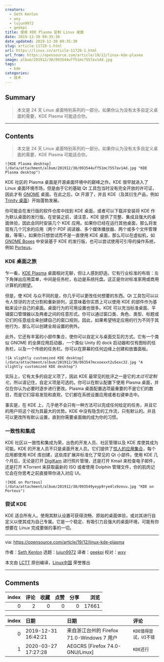 ```yaml
---
creators:
  - Seth Kenlon
  - wxy
  - lujun9972
  - geekpi
title: 使用 KDE Plasma 定制 Linux 桌面
date: 2019-12-30 09:35:39
date_updated: 2019-12-30 09:35:39
slug: article-11728-1.html
url: https://linux.cn/article-11728-1.html
url_from: https://opensource.com/article/19/12/linux-kde-plasma
image: album/201912/30/093544uff51mc7557av14d.jpg
tags:
  - kde
categories:
  - 技术
---
```


## Summary

> 本文是 24 天 Linux 桌面特别系列的一部分。如果你认为没有太多自定义桌面的需要，KDE Plasma 可能适合你。

***

<!-- more -->

## Contents

> 
> 本文是 24 天 Linux 桌面特别系列的一部分。如果你认为没有太多自定义桌面的需要，KDE Plasma 可能适合你。
> 
> 
> 

`![KDE Plasma desktop](/data/attachment/album/201912/30/093544uff51mc7557av14d.jpg "KDE Plasma desktop")`

KDE 社区的 Plasma 桌面是开源桌面环境中的巅峰之作。KDE 很早就进入了 Linux 桌面环境市场，但是由于它的基础 Qt 工具包当时没有完全开放的许可证，因此才有 [GNOME](https://opensource.com/article/19/12/gnome-linux-desktop) 桌面。在此之后，Qt 开源了，并且 KDE（及其衍生产品，例如 [Trinity 桌面](https://opensource.com/article/19/12/linux-trinity-desktop-environment-tde)）开始蓬勃发展。

你可能会在发行版的软件仓库中找到 KDE 桌面，或者可以下载并安装将 KDE 作为默认桌面的发行版。在安装之前，请注意，KDE 提供了完整、集成且强大的桌面体验，因此会同时安装几个 KDE 应用。如果你已经在运行其他桌面，那么将发现有几个冗余的应用（两个 PDF 阅读器、多个媒体播放器、两个或多个文件管理器，等等）。如果你只想尝试而不是一直使用 KDE 桌面，那么可以在虚拟机，如 [GNOME Boxes](https://opensource.com/article/19/5/getting-started-gnome-boxes-virtualization) 中安装基于 KDE 的发行版，也可以尝试使用可引导的操作系统，例如 [Porteus](https://opensource.com/article/19/6/linux-distros-to-try)。

### KDE 桌面之旅

乍一看，[KDE Plasma](https://kde.org/plasma-desktop) 桌面相对无聊，但让人感到舒适。它有行业标准的布局：左下角弹出应用菜单，中间是任务栏，右边是系统托盘。这正是你对标准家用或商用计算机的期望。

但是，使 KDE 与众不同的是，你几乎可以更改任何想要的东西。Qt 工具包可以以令人惊讶的方式分割和重新排列，这意味着你实质上可以使用 KDE 的部件作为基础来设计自己的桌面。桌面行为的可用设置也很多。KDE 可以充当标准桌面、平铺窗口管理器以及两者之间的任意形式。你可以通过窗口类、角色、类型、标题或它们的任意组合来创建自己的窗口规则，因此，如果希望特定应用的行为不同于其他行为，那么可以创建全局设置的例外。

此外，它还有丰富的小部件集合，使你可以自定义与桌面交互的方式。它有一个类似 GNOME 的全屏应用启动器，一个类似 Unity 的 dock 启动器和仅有图标的任务栏，以及一个传统的任务栏。你可以在屏幕的任何边缘上创建和放置面板。

`![A slightly customized KDE desktop](/data/attachment/album/201912/30/093547mcxoexxt2u5exc32.jpg "A slightly customized KDE desktop")`

实际上，它有太多的自定义项了，因此 KDE 最常见的批评之一是它的*太过可定制化*，所以请记住，自定义项是可选的。你可以在默认配置下使用 Plasma 桌面，并仅在你认为必要时逐步进行更改。Plasma 桌面配置选项最重要的不是它们的数目，而是它们容易发现和直观，它们都在系统设置应用或者右键单击中。

事实是，在 KDE 上，几乎绝不会只有一种方法可以完成任何给定的任务，并且它的用户将这个视为其最大的优势。KDE 中没有隐含的工作流，只有默认的。并且可以更改所有默认设置，直到你需要桌面做的成为你的习惯。

### 一致性和集成

KDE 社区以一致性和集成为荣，出色的开发人员、社区管理以及 KDE 库使其成为可能。KDE 的开发人员不只是桌面开发人员。它们提供了[惊人的应用集合](https://kde.org/applications/)，每个应用都使用 KDE 库创建，这些库扩展并标准化了常见的 Qt 小部件。使用 KDE 几个月后，无论是打开 [DigiKam](https://opensource.com/life/16/5/how-use-digikam-photo-management) 进行照片管理，还是打开 Kmail 来检查电子邮件，还是打开 KTorrent 来获取最新的 ISO 或者使用 Dolphin 管理文件，你的肌肉记忆会在你思考之前直接带你进入对应 UI。

`![KDE on Porteus](/data/attachment/album/201912/30/093549yeyp9rye4lx9zevu.jpg "KDE on Porteus")`

### 尝试 KDE

KDE 适合所有人。使用其默认设置可获得流畅、原始的桌面体验，或对其进行自定义以使其成为自己专属。它是一个稳定、有吸引力且强大的桌面环境，可能有你想要在 Linux 完成要做的事的一切。

---

via: <https://opensource.com/article/19/12/linux-kde-plasma>

作者：[Seth Kenlon](https://opensource.com/users/seth) 选题：[lujun9972](https://github.com/lujun9972) 译者：[geekpi](https://github.com/geekpi) 校对：[wxy](https://github.com/wxy)

本文由 [LCTT](https://github.com/LCTT/TranslateProject) 原创编译，[Linux中国](https://linux.cn/) 荣誉推出

***

## Comments


|   index |   评论 |   收藏 |   点赞 |   分享 |   浏览 |
|--------:|-------:|-------:|-------:|-------:|-------:|
|       0 |      2 |      0 |      0 |      0 |  17661 |

|   index | 日期                | 日期                                       | 评论                  |
|--------:|:--------------------|:-------------------------------------------|:----------------------|
|       0 | 2019-12-31 16:42:21 | 来自浙江台州的 Firefox 71.0-Windows 7 用户 | `KDE值得尝试，UI不错` |
|       1 | 2020-03-27 17:27:28 | AEGCRS [Firefox 74.0-GNU/Linux]            | `KDE还行`             |
